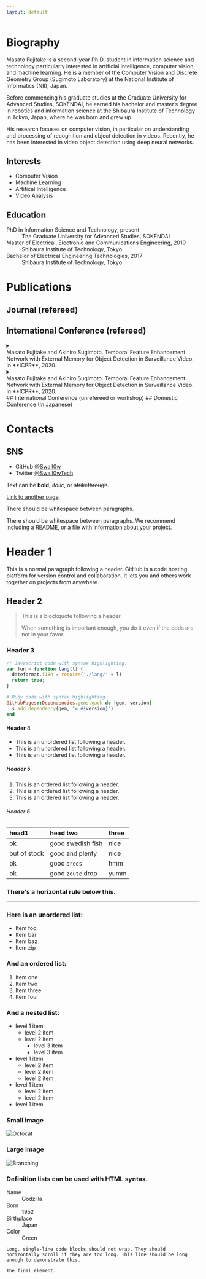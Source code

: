 ```yaml
---
layout: default
---
```



# Biography
Masato Fujitake is a second-year Ph.D. student in information science and technology particularly interested in artificial intelligence, computer vision, and machine learning.
He is a member of the Computer Vision and Discrete Geometry Group (Sugimoto Laboratory) at the National Institute of Informatics (NII), Japan.

Before commencing his graduate studies at the Graduate University for Advanced Studies, SOKENDAI,
he earned his bachelor and master’s degree in robotics and information science at the 
Shibaura Institute of Technology in Tokyo, Japan, where he was born and grew up.

His research focuses on computer vision, in particular on understanding and processing of recognition and object detection in videos.
Recently, he has been interested in video object detection using deep neural networks.

## Interests
- Computer Vision
- Machine Learning
- Artifical Intelligence
- Video Analysis

## Education
<dl>
<dt>PhD in Information Science and Technology, present</dt>
<dd>The Graduate University for Advanced Studies, SOKENDAI</dd>
<dt>Master of Electrical, Electronic and Communications Engineering, 2019</dt>
<dd>Shibaura Institute of Technology, Tokyo</dd>
<dt>Bachelor of Electrical Engineering Technologies, 2017</dt>
<dd>Shibaura Institute of Technology, Tokyo</dd>
</dl>





# Publications
## Journal (refereed)
## International Conference (refereed)
<details><summary><div>Masato Fujitake and Akihiro Sugimoto. Temporal Feature Enhancement Network with External Memory for Object Detection in Surveillance Video. In **ICPR**, 2020.</div></summary><div>
Video object detection is challenging and essential in practical applications, such as surveillance cameras for traffic control and public security.
Unlike the video in natural scenes,
the surveillance video tends to contain dense and small objects (typically vehicles) in their appearances.
Therefore, existing methods for surveillance object detection utilize still-image object detection approaches with rich feature extractors at the expense of their run-time speeds.
The run-time speed, however, becomes essential when the video is being streamed.
In this paper, we exploit temporal information in videos to enrich the feature maps, proposing the first temporal attention based external memory network for the live stream of video.
Extensive experiments on real-world traffic surveillance benchmarks demonstrate the real-time performance of the proposed model while keeping comparable accuracy with state-of-the-art.
</div></details>
<details><summary><div>Masato Fujitake and Akihiro Sugimoto. Temporal Feature Enhancement Network with External Memory for Object Detection in Surveillance Video. In **ICPR**, 2020.</div></summary><div>
Video object detection is challenging and essential in practical applications, such as surveillance cameras for traffic control and public security.
Unlike the video in natural scenes,
the surveillance video tends to contain dense and small objects (typically vehicles) in their appearances.
Therefore, existing methods for surveillance object detection utilize still-image object detection approaches with rich feature extractors at the expense of their run-time speeds.
The run-time speed, however, becomes essential when the video is being streamed.
In this paper, we exploit temporal information in videos to enrich the feature maps, proposing the first temporal attention based external memory network for the live stream of video.
Extensive experiments on real-world traffic surveillance benchmarks demonstrate the real-time performance of the proposed model while keeping comparable accuracy with state-of-the-art.
</div></details>
## International Conference (unrefereed or workshop)
## Domestic Conference (In Japanese)


# Contacts
## SNS
- GitHub [@Swall0w](https://github.com/Swall0w)
- Twitter [@Swall0wTech](https://twitter.com/Swall0wTech)


Text can be **bold**, _italic_, or ~~strikethrough~~.

[Link to another page](./another-page.html).

There should be whitespace between paragraphs.

There should be whitespace between paragraphs. We recommend including a README, or a file with information about your project.

# Header 1

This is a normal paragraph following a header. GitHub is a code hosting platform for version control and collaboration. It lets you and others work together on projects from anywhere.

## Header 2

> This is a blockquote following a header.
>
> When something is important enough, you do it even if the odds are not in your favor.

### Header 3

```js
// Javascript code with syntax highlighting.
var fun = function lang(l) {
  dateformat.i18n = require('./lang/' + l)
  return true;
}
```

```ruby
# Ruby code with syntax highlighting
GitHubPages::Dependencies.gems.each do |gem, version|
  s.add_dependency(gem, "= #{version}")
end
```

#### Header 4

*   This is an unordered list following a header.
*   This is an unordered list following a header.
*   This is an unordered list following a header.

##### Header 5

1.  This is an ordered list following a header.
2.  This is an ordered list following a header.
3.  This is an ordered list following a header.

###### Header 6

| head1        | head two          | three |
|:-------------|:------------------|:------|
| ok           | good swedish fish | nice  |
| out of stock | good and plenty   | nice  |
| ok           | good `oreos`      | hmm   |
| ok           | good `zoute` drop | yumm  |

### There's a horizontal rule below this.

* * *

### Here is an unordered list:

*   Item foo
*   Item bar
*   Item baz
*   Item zip

### And an ordered list:

1.  Item one
1.  Item two
1.  Item three
1.  Item four

### And a nested list:

- level 1 item
  - level 2 item
  - level 2 item
    - level 3 item
    - level 3 item
- level 1 item
  - level 2 item
  - level 2 item
  - level 2 item
- level 1 item
  - level 2 item
  - level 2 item
- level 1 item

### Small image

![Octocat](https://github.githubassets.com/images/icons/emoji/octocat.png)

### Large image

![Branching](https://guides.github.com/activities/hello-world/branching.png)


### Definition lists can be used with HTML syntax.

<dl>
<dt>Name</dt>
<dd>Godzilla</dd>
<dt>Born</dt>
<dd>1952</dd>
<dt>Birthplace</dt>
<dd>Japan</dd>
<dt>Color</dt>
<dd>Green</dd>
</dl>

```
Long, single-line code blocks should not wrap. They should horizontally scroll if they are too long. This line should be long enough to demonstrate this.
```

```
The final element.
```

